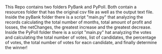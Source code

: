 This Repo contains two folders PyBank and PyPoll. Both contain a resources folder that has the original csv file as well as the output text file. 
Inside the pyBank folder there is a script "main.py" that analyzing the records calculating the total number of months, total amount of profit and losses, the netChanges, the greatest increase and the greatest decrease.
Inside the PyPoll folder there is a script "main.py" hat analyzing the votes and calculating the total number of votes, list of candidates, the percentage of votes, the total number of votes for eacn candidate, and finally determine the winner!